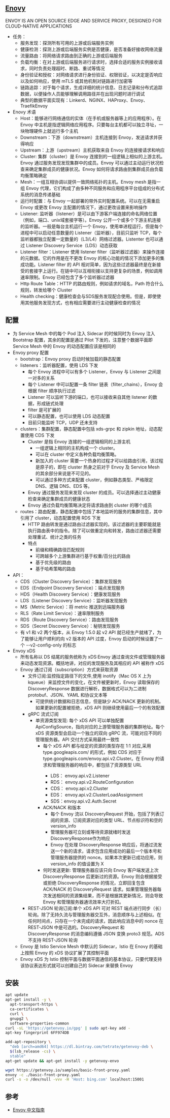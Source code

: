 ## [Enovy](https://www.envoyproxy.io/)

ENVOY IS AN OPEN SOURCE EDGE AND SERVICE PROXY, DESIGNED FOR CLOUD-NATIVE APPLICATIONS

* 任务：
  - 服务发现：探测所有可用的上游或后端服务实例
  - 健康检测：探测上游或后端服务实例是否健康，是否准备好接收网络流量
  - 流量路由：将网络请求路由到正确的上游或后端服务
  - 负载均衡：在对上游或后端服务进行请求时，选择合适的服务实例接收请求，同时负责处理超时、断路、重试等情况
  - 身份验证和授权：对网络请求进行身份验证、权限验证，以决定是否响应以及如何响应，使用 mTLS 或其他机制对链路进行加密等
  - 链路追踪：对于每个请求，生成详细的统计信息、日志记录和分布式追踪数据，以便操作人员能够理解调用路径并在出现问题时进行调试
  - 典型的数据平面实现有：Linkerd、NGINX、HAProxy、Envoy、TraefikEnvoy
* Enovy 术语
  - Host：能够进行网络通信的实体（在手机或服务器等上的应用程序）。在 Envoy 中主机是指逻辑网络应用程序。只要每台主机都可以独立寻址，一块物理硬件上就运行多个主机
  - Downstream：下游（downstream）主机连接到 Envoy，发送请求并获得响应
  - Upstream：上游（upstream）主机获取来自 Envoy 的连接接请求和响应
  - Cluster: 集群（cluster）是 Envoy 连接到的一组逻辑上相似的上游主机。Envoy 通过服务发现发现集群中的成员。Envoy 可以通过主动运行状况检查来确定集群成员的健康状况。Envoy 如何将请求路由到集群成员由负载均衡策略确定
  - Mesh：一组互相协调以提供一致网络拓扑的主机。Envoy mesh 是指一组 Envoy 代理，它们构成了由多种不同服务和应用程序平台组成的分布式系统的消息传递基础
  - 运行时配置：与 Envoy 一起部署的带外实时配置系统。可以在无需重启 Envoy 或更改 Envoy 主配置的情况下，通过更改设置来影响操作
  - Listener: 监听器（listener）是可以由下游客户端连接的命名网络位置（例如，端口、unix域套接字等）。Envoy 公开一个或多个下游主机连接的监听器。一般是每台主机运行一个 Envoy，使用单进程运行，但是每个进程中可以启动任意数量的 Listener（监听器），目前只监听 TCP，每个监听器都独立配置一定数量的（L3/L4）网络过滤器。Listenter 也可以通过 Listener Discovery Service（LDS）动态获取
  - Listener filter：Listener 使用 listener filter（监听器过滤器）来操作连接的元数据。它的作用是在不更改 Envoy 的核心功能的情况下添加更多的集成功能。Listener filter 的 API 相对简单，因为这些过滤器最终是在新接受的套接字上运行。在链中可以互相衔接以支持更复杂的场景，例如调用速率限制。Envoy 已经包含了多个监听器过滤器
  - Http Route Table：HTTP 的路由规则，例如请求的域名，Path 符合什么规则，转发给哪个 Cluster
  - Health checking：健康检查会与SDS服务发现配合使用。但是，即使使用其他服务发现方式，也有相应需要进行主动健康检查的情况

## 配置

* 为 Service Mesh 中的每个 Pod 注入 Sidecar 的时候同时为 Envoy 注入 Bootstrap 配置，其余的配置是通过 Pilot 下发的，注意整个数据平面即 Service Mesh 中的 Envoy 的动态配置应该是相同的
* Envoy proxy 配置
  - bootstrap：Envoy proxy 启动时候加载的静态配置
  - listeners：监听器配置，使用 LDS 下发
    + 每个 Envoy 进程中可以有多个 Listener，Envoy 与 Listener 之间是一对多的关系
    + 每个 Listener 中可以配置一条 filter 链表（filter_chains），Envoy 会根据 filter 顺序执行过滤
    + Listener 可以监听下游的端口，也可以接收来自其他 listener 的数据，形成链式处理
    + filter 是可扩展的
    + 可以静态配置，也可以使用 LDS 动态配置
    + 目前只能监听 TCP，UDP 还未支持
  - clusters：集群配置，静态配置中包括 xds-grpc 和 zipkin 地址，动态配置使用 CDS 下发
    + Cluster 是指 Envoy 连接的一组逻辑相同的上游主机
      * 一组逻辑上相同的主机构成一个 cluster。
      * 可以在 cluster 中定义各种负载均衡策略。
      * 新加入的 cluster 需要一个热身的过程才可以给路由引用，该过程是原子的，即在 cluster 热身之前对于 Envoy 及 Service Mesh 的其余部分来说是不可见的。
      * 可以通过多种方式来配置 cluster，例如静态类型、严格限定 DNS、逻辑 DNS、EDS 等。
    + Envoy 通过服务发现来发现 cluster 的成员。可以选择通过主动健康检查来确定集群成员的健康状态
    + Envoy 通过负载均衡策略决定将请求路由到 cluster 的哪个成员
  - routes：路由配置，静态配置中包括了本地监听的服务的集群信息，其中引用了 cluster，动态配置使用 RDS 下发
    + HTTP 路由转发是通过路由过滤器实现的。该过滤器的主要职能就是执行路由表中的指令。除了可以做重定向和转发，路由过滤器还需要处理重试、统计之类的任务
    + 特点
      * 前缀和精确路径匹配规则
      * 可跨越多个上游集群进行基于权重/百分比的路由
      * 基于优先级的路由
      * 基于哈希策略的路由
* API：
  - CDS（Cluster Discovery Service）：集群发现服务
  - EDS（Endpoint Discovery Service）：端点发现服务
  - HDS（Health Discovery Service）：健康发现服务
  - LDS（Listener Discovery Service）：监听器发现服务
  - MS（Metric Service）：将 metric 推送到远端服务器
  - RLS（Rate Limit Service）：速率限制服务
  - RDS（Route Discovery Service）：路由发现服务
  - SDS（Secret Discovery Service）：秘钥发现服务
  - 有 v1 和 v2 两个版本，从 Envoy 1.5.0 起 v2 API 就已经生产就绪了，为了能够让用户顺利的向 v2 版本的 API 过度，Envoy 启动的时候设置了一个 --v2-config-only 的标志
* Envoy xDS
  - 所有名称以 DS 结尾的服务统称为 xDS:Envoy 通过查询文件或管理服务器来动态发现资源。概括地讲，对应的发现服务及其相应的 API 被称作 xDS
  - Envoy 通过订阅（subscription）方式来获取资源
    + 文件订阅:监控指定路径下的文件,使用 inotify（Mac OS X 上为 kqueue）来监控文件的变化，在文件被更新时，Envoy 读取保存的 DiscoveryResponse 数据进行解析，数据格式可以为二进制 protobuf、JSON、YAML 和协议文本等
      * 可提供统计数据和日志信息，但是缺少 ACK/NACK 更新的机制。如果更新的配置被拒绝，xDS API 则继续使用最后一个的有效配置
    + gRPC 流式订阅
      * 单资源类型发现: 每个 xDS API 可以单独配置 ApiConfigSource，指向对应的上游管理服务器的集群地址。每个 xDS 资源类型会启动一个独立的双向 gRPC 流，可能对应不同的管理服务器。API 交付方式采用最终一致性
        - 每个 xDS API 都与给定的资源的类型存在 1:1 对应,采用 type.googleapis.com/<resource type> 的形式，例如 CDS 对应于 type.googleapis.com/envoy.api.v2.Cluster。在 Envoy 的请求和管理服务器的响应中，都包括了资源类型 URL
          + LDS： envoy.api.v2.Listener
          + RDS： envoy.api.v2.RouteConfiguration
          + CDS： envoy.api.v2.Cluster
          + EDS： envoy.api.v2.ClusterLoadAssignment
          + SDS：envoy.api.v2.Auth.Secret
        - ACK/NACK 和版本
          + 每个 Envoy 流以 DiscoveryRequest 开始，包括了列表订阅的资源、订阅资源对应的类型 URL、节点标识符和空的 version_info
          + 管理服务器可立刻或等待资源就绪时发送 DiscoveryResponse作为响应
          + Envoy 在处理 DiscoveryResponse 响应后，将通过流发送一个新的请求，请求包含应用成功的最后一个版本号和管理服务器提供的 nonce。如果本次更新已成功应用，则 version_info 的值设置为 X
        - 何时发送更新: 管理服务器应该只向 Envoy 客户端发送上次 DiscoveryResponse 后更新过的资源。Envoy 则会根据接受或拒绝 DiscoveryResponse 的情况，立即回复包含 ACK/NACK 的 DiscoveryRequest 请求。如果管理服务器每次发送相同的资源集结果，而不是根据其更新情况，则会导致 Envoy 和管理服务器通讯效率大打折扣。
    + REST-JSON 轮询订阅:单个 xDS API 可对 REST 端点进行同步（长）轮询。除了无持久流与管理服务器交互外，消息顺序与上述相似。在任何时间点，只存在一个未完成的请求，因此响应消息中的 nonce 在 REST-JSON 中是可选的。DiscoveryRequest 和 DiscoveryResponse 的消息编码遵循 JSON 变换 proto3 规范。ADS 不支持 REST-JSON 轮询
  - Envoy 是 Istio Service Mesh 中默认的 Sidecar，Istio 在 Enovy 的基础上按照 Envoy 的 xDS 协议扩展了其控制平面
  - Envoy xDS 为 Istio 控制平面与数据平面通信的基本协议，只要代理支持该协议表达形式就可以创建自己的 Sidecar 来替换 Envoy

## 安装

```sh
apt update
apt-get install -y \
  apt-transport-https \
  ca-certificates \
  curl \
  gnupg2 \
  software-properties-common
curl -sL 'https://getenvoy.io/gpg' | sudo apt-key add -
apt-key fingerprint 6FF974DB

add-apt-repository \
  "deb [arch=amd64] https://dl.bintray.com/tetrate/getenvoy-deb \
  $(lsb_release -cs) \
  stable"
apt-get update && apt-get install -y getenvoy-envo

wget https://getenvoy.io/samples/basic-front-proxy.yaml
envoy -c ./basic-front-proxy.yaml
curl -s -o /dev/null -vvv -H 'Host: bing.com' localhost:15001
```

## 参考

* [Envoy 中文指南 ](https://fuckcloudnative.io/envoy-handbook/)
